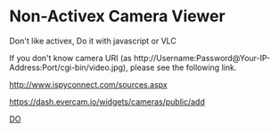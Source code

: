 # Non-Activex Camera Viewer

Don't like activex, Do it with javascript or VLC

If you don't know camera URI (as http://Username:Password@Your-IP-Address:Port/cgi-bin/video.jpg), please see the following link.

http://www.ispyconnect.com/sources.aspx

https://dash.evercam.io/widgets/cameras/public/add


[DO](https://m.do.co/c/f31e941aecd1)

